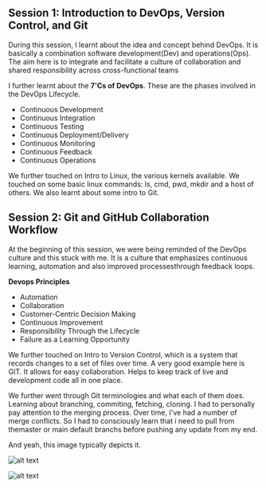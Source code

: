 ## Session 1: Introduction to DevOps, Version Control, and Git

During this session, I learnt about the idea and concept behind DevOps. It is basically a combination software development(Dev) and operations(Ops). The aim here is to integrate and facilitate a culture of collaboration and shared responsibility across cross-functional teams

I further learnt about the **7'Cs of DevOps**. These are the phases involved in the DevOps Lifecycle.

- Continuous Development
- Continuous Integration
- Continuous Testing
- Continuous Deployment/Delivery
- Continuous Monitoring
- Continuous Feedback
- Continuous Operations

We further touched on Intro to Linux, the various kernels available. We touched on some basic linux commands: ls, cmd, pwd, mkdir and a host of others. We also learnt about some intro to Git.


## Session 2: Git and GitHub Collaboration Workflow
At the beginning of this session, we were being reminded of the DevOps culture and this stuck with me. 
It is a culture that emphasizes continuous learning, automation and also improved processesthrough feedback loops. 

**Devops Principles**
- Automation
- Collaboration
- Customer-Centric Decision Making
- Continuous Improvement
- Responsibility Through the Lifecycle
- Failure as a Learning Opportunity

We further touched on Intro to Version Control, which is a system that records changes to a set of files over time. A very good example here is GIT. It allows for easy collaboration. Helps to keep track of live and development code all in one place.

We further went through Git terminologies and what each of them does. Learning about branching, commiting, fetching, cloning. I had to personally pay attention to the merging process. Over time, I've had a number of merge conflicts. So I had to consciously learn that i need to pull from themaster or main default branchs before pushing any update from my end. 

And yeah, this image typically depicts it. 

![alt text](<WhatsApp Image 2024-09-29 at 13.36.32_be28c8eb.jpg>)

![alt text](image.png)